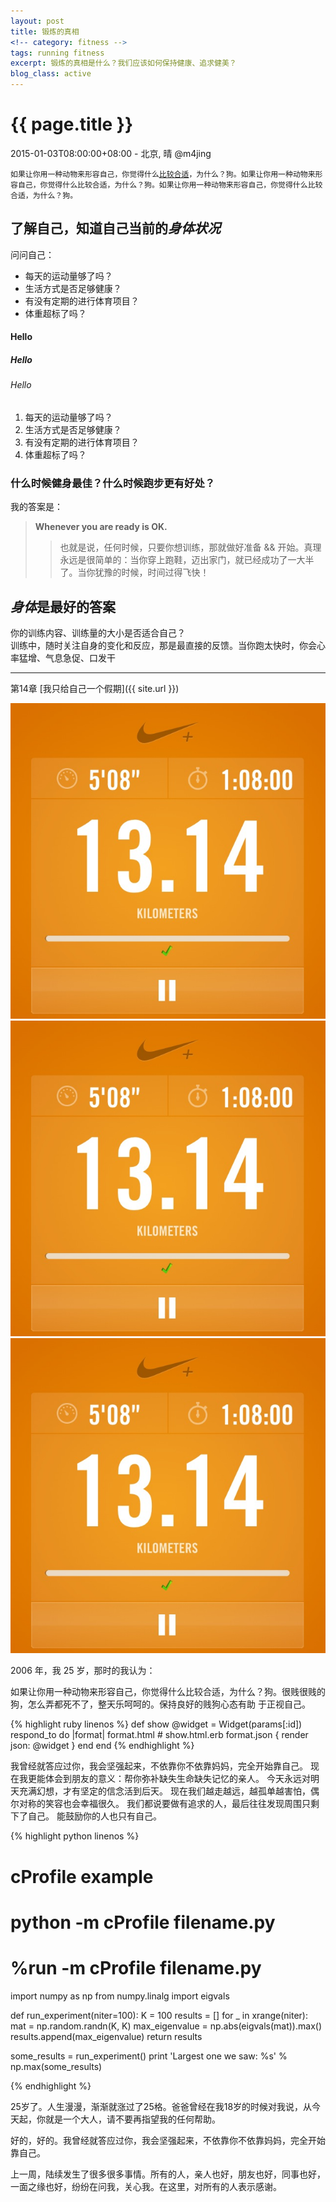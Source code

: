 ```yaml
---
layout: post
title: 锻炼的真相
<!-- category: fitness -->
tags: running fitness
excerpt: 锻炼的真相是什么？我们应该如何保持健康、追求健美？
blog_class: active
---
```


{{ page.title }}
================

<p class="meta">2015-01-03T08:00:00+08:00 - 北京, 晴 @m4jing</p>
<pre><code>如果让你用一种动物来形容自己，你觉得什么<a href="/">比较合适</a>，为什么？狗。如果让你用一种动物来形容自己，你觉得什么比较合适，为什么？狗。如果让你用一种动物来形容自己，你觉得什么比较合适，为什么？狗。</code></pre>

## 了解自己，知道自己当前的*身体状况*
问问自己：

* 每天的运动量够了吗？
* 生活方式是否足够健康？
* 有没有定期的进行体育项目？
* 体重超标了吗？

#### Hello
##### Hello
###### Hello

1. 每天的运动量够了吗？
2. 生活方式是否足够健康？
3. 有没有定期的进行体育项目？
4. 体重超标了吗？

### 什么时候健身最佳？什么时候**跑步**更有好处？
我的答案是：

>**Whenever you are ready is OK.**
>>也就是说，任何时候，只要你想训练，那就做好准备 && 开始。真理永远是很简单的：当你穿上跑鞋，迈出家门，就已经成功了一大半了。当你犹豫的时候，时间过得飞快！

***身体***是最好的答案
--------------

你的训练内容、训练量的大小是否适合自己？  
训练中，随时关注自身的变化和反应，那是最直接的反馈。当你跑太快时，你会心率猛增、气息急促、口发干

***
第14章 [我只给自己一个假期]({{ site.url }})

<!-- ![13.14 Kilometers](/images/13-14-km.jpg) -->

<!-- <img src="/images/13-14-km.jpg" alt="13.14 Kilometers" /> -->
<img src="/images/13-14-km.jpg" class="img-responsive" alt="13.14 Kilometers" />
<img src="/images/13-14-km.jpg" class="img-responsive img-thumbnail" alt="13.14 Kilometers" />
<img src="/images/13-14-km.jpg" class="img-responsive img-circle img-thumbnail" alt="13.14 Kilometers" />

2006 年，我 25 岁，那时的我认为：

如果让你用一种动物来形容自己，你觉得什么比较合适，为什么？狗。很贱很贱的狗，怎么弄都死不了，整天乐呵呵的。保持良好的贱狗心态有助 于正视自己。

{% highlight ruby linenos %}
def show
    @widget = Widget(params[:id])
    respond_to do |format|
        format.html # show.html.erb
        format.json { render json: @widget }
    end
end
{% endhighlight %}

我曾经就答应过你，我会坚强起来，不依靠你不依靠妈妈，完全开始靠自己。 现在我更能体会到朋友的意义：帮你弥补缺失生命缺失记忆的亲人。 今天永远对明天充满幻想，才有坚定的信念活到后天。 现在我们越走越远，越孤单越害怕，偶尔对称的笑容也会幸福很久。 我们都说要做有追求的人，最后往往发现周围只剩下了自己。 能鼓励你的人也只有自己。

{% highlight python linenos %}
# cProfile example
# python -m cProfile filename.py
# %run -m cProfile filename.py

import numpy as np
from numpy.linalg import eigvals

def run_experiment(niter=100):
    K = 100
    results = []
    for _ in xrange(niter):
        mat = np.random.randn(K, K)
        max_eigenvalue = np.abs(eigvals(mat)).max()
        results.append(max_eigenvalue)
    return results

some_results = run_experiment()
print 'Largest one we saw: %s' % np.max(some_results)

{% endhighlight %}

25岁了。人生漫漫，渐渐就涨过了25格。爸爸曾经在我18岁的时候对我说，从今天起，你就是一个大人，请不要再指望我的任何帮助。

好的，好的。我曾经就答应过你，我会坚强起来，不依靠你不依靠妈妈，完全开始靠自己。

上一周，陆续发生了很多很多事情。所有的人，亲人也好，朋友也好，同事也好，一面之缘也好，纷纷在问我，关心我。在这里，对所有的人表示感谢。